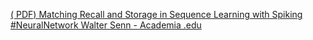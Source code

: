 [( PDF) Matching Recall and Storage in Sequence Learning with Spiking #NeuralNetwork   Walter Senn - Academia .edu](https://qi.tc/qi/119090)